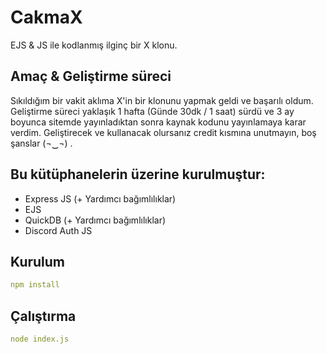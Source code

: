 # CakmaX
EJS & JS ile kodlanmış ilginç bir X klonu.

## Amaç & Geliştirme süreci
Sıkıldığım bir vakit aklıma X'in bir klonunu yapmak geldi ve başarılı oldum. Geliştirme süreci yaklaşık 1 hafta (Günde 30dk / 1 saat) sürdü ve 3 ay boyunca sitemde yayınladıktan sonra kaynak kodunu yayınlamaya karar verdim. Geliştirecek ve kullanacak olursanız credit kısmına unutmayın, boş şanslar (¬‿¬) .

## Bu kütüphanelerin üzerine kurulmuştur:
- Express JS (+ Yardımcı bağımlılıklar)
- EJS
- QuickDB (+ Yardımcı bağımlılıklar)
- Discord Auth JS

## Kurulum
```yml
npm install
```

## Çalıştırma
```yml
node index.js
```
